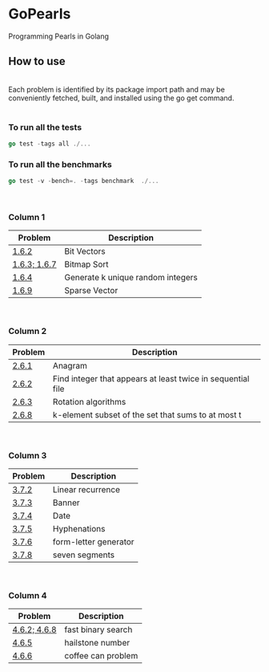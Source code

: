 # GoPearls
Programming Pearls in Golang
<br />

## How to use 
<br />
Each problem is identified by its package import path and may be conveniently fetched, built, and installed using the go get command.
<br /><br />

### To run all the tests

```go
go test -tags all ./...
```

### To run all the benchmarks

```go 
go test -v -bench=. -tags benchmark  ./...
```
<br />

### Column 1

Problem | Description
------------ | -------------
[1.6.2](https://github.com/LuigiAndrea/GoPearls/tree/master/column1-oyster/bit-vectors)| Bit Vectors
[1.6.3; 1.6.7](https://github.com/LuigiAndrea/GoPearls/tree/master/column1-oyster/sort-file-with-bit-vectors) | Bitmap Sort
[1.6.4](https://github.com/LuigiAndrea/GoPearls/tree/master/column1-oyster/generate-k-random-integer) | Generate k unique random integers
[1.6.9](https://github.com/LuigiAndrea/GoPearls/tree/master/column1-oyster/sparse-vector) | Sparse Vector
<br />

### Column 2

Problem | Description
------------ | -------------
[2.6.1](https://github.com/LuigiAndrea/GoPearls/tree/master/column2-aha/anagram)| Anagram
[2.6.2](https://github.com/LuigiAndrea/GoPearls/tree/master/column2-aha/atleast-twice)| Find integer that appears at least twice in sequential file
[2.6.3](https://github.com/LuigiAndrea/GoPearls/tree/master/column2-aha/rotate)| Rotation algorithms
[2.6.8](https://github.com/LuigiAndrea/GoPearls/tree/master/column2-aha/k-element-subset)| k-element subset of the set that sums to at most t
<br />

### Column 3

Problem | Description
------------ | -------------
[3.7.2](https://github.com/LuigiAndrea/GoPearls/tree/master/column3-data-structures/linear-recurrence)| Linear recurrence
[3.7.3](https://github.com/LuigiAndrea/GoPearls/tree/master/column3-data-structures/letters)| Banner
[3.7.4](https://github.com/LuigiAndrea/GoPearls/tree/master/column3-data-structures/date-problems)| Date
[3.7.5](https://github.com/LuigiAndrea/GoPearls/tree/master/column3-data-structures/hyphenations)| Hyphenations
[3.7.6](https://github.com/LuigiAndrea/GoPearls/tree/master/column3-data-structures/form-letter-generator)| form-letter generator
[3.7.8](https://github.com/LuigiAndrea/GoPearls/tree/master/column3-data-structures/seven-segments)| seven segments
<br />

### Column 4

Problem | Description
------------ | -------------
[4.6.2; 4.6.8](https://github.com/LuigiAndrea/GoPearls/tree/master/column4-correct-programs/fast-binary-search)| fast binary search
[4.6.5](https://github.com/LuigiAndrea/GoPearls/tree/master/column4-correct-programs/hailstone-number)| hailstone number
[4.6.6](https://github.com/LuigiAndrea/GoPearls/tree/master/column4-correct-programs/coffee-can-problem)| coffee can problem